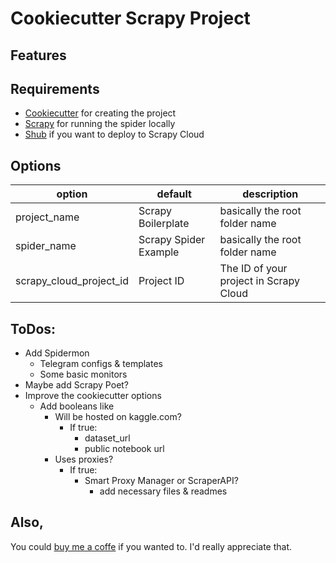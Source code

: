 # Cookiecutter Scrapy Project

## Features


## Requirements

- [Cookiecutter](https://pypi.org/project/cookiecutter/) for creating the project
- [Scrapy](https://pypi.org/project/Scrapy/) for running the spider locally
- [Shub](https://pypi.org/project/shub/) if you want to deploy to Scrapy Cloud

## Options

|option   |default  |description   | 
|---|---|---|
|project_name   |Scrapy Boilerplate   |basically the root folder name   |
|spider_name   |Scrapy Spider Example   |basically the root folder name   |
|scrapy_cloud_project_id   |Project ID   |The ID of your project in Scrapy Cloud   |

## ToDos:

- Add Spidermon
    - Telegram configs & templates
    - Some basic monitors
- Maybe add Scrapy Poet?
- Improve the cookiecutter options
    - Add booleans like
        - Will be hosted on kaggle.com?
            - If true:
                - dataset_url
                - public notebook url
        - Uses proxies?
            - If true:
                - Smart Proxy Manager or ScraperAPI?
                    - add necessary files & readmes

## Also,  
You could [buy me a coffe](https://www.buymeacoffee.com/kleinp) if you wanted to. I'd really appreciate that.  
